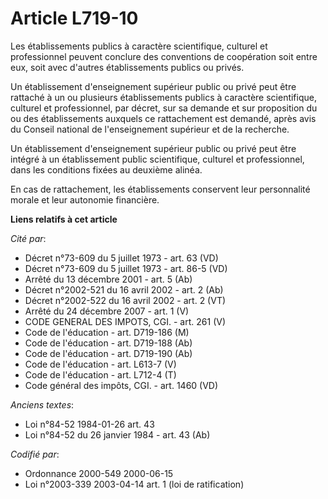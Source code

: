 # Article L719-10

Les établissements publics à caractère scientifique, culturel et professionnel peuvent conclure des conventions de
coopération soit entre eux, soit avec d'autres établissements publics ou privés.

Un établissement d'enseignement supérieur public ou privé peut être rattaché à un ou plusieurs établissements publics à
caractère scientifique, culturel et professionnel, par décret, sur sa demande et sur proposition du ou des établissements
auxquels ce rattachement est demandé, après avis du Conseil national de l'enseignement supérieur et de la recherche.

Un établissement d'enseignement supérieur public ou privé peut être intégré à un établissement public scientifique, culturel
et professionnel, dans les conditions fixées au deuxième alinéa.

En cas de rattachement, les établissements conservent leur personnalité morale et leur autonomie financière.

**Liens relatifs à cet article**

_Cité par_:

  - Décret n°73-609 du 5 juillet 1973 - art. 63 (VD)
  - Décret n°73-609 du 5 juillet 1973 - art. 86-5 (VD)
  - Arrêté du 13 décembre 2001 - art. 5 (Ab)
  - Décret n°2002-521 du 16 avril 2002 - art. 2 (Ab)
  - Décret n°2002-522 du 16 avril 2002 - art. 2 (VT)
  - Arrêté du 24 décembre 2007 - art. 1 (V)
  - CODE GENERAL DES IMPOTS, CGI. - art. 261 (V)
  - Code de l'éducation - art. D719-186 (M)
  - Code de l'éducation - art. D719-188 (Ab)
  - Code de l'éducation - art. D719-190 (Ab)
  - Code de l'éducation - art. L613-7 (V)
  - Code de l'éducation - art. L712-4 (T)
  - Code général des impôts, CGI. - art. 1460 (VD)

_Anciens textes_:

  - Loi n°84-52 1984-01-26 art. 43
  - Loi n°84-52 du 26 janvier 1984 - art. 43 (Ab)

_Codifié par_:

  - Ordonnance 2000-549 2000-06-15
  - Loi n°2003-339 2003-04-14 art. 1 (loi de ratification)
